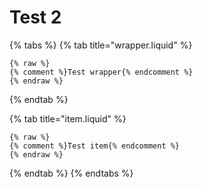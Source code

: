 # Test 2

{% tabs %}
{% tab title="wrapper.liquid" %}
```liquid
{% raw %}
{% comment %}Test wrapper{% endcomment %}
{% endraw %}
```
{% endtab %}

{% tab title="item.liquid" %}
```liquid
{% raw %}
{% comment %}Test item{% endcomment %}
{% endraw %}
```
{% endtab %}
{% endtabs %}
